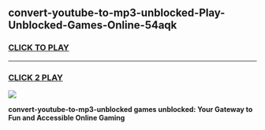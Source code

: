 
## convert-youtube-to-mp3-unblocked-Play-Unblocked-Games-Online-54aqk
<h3>
<a href="https://premium76.site?title=convert-youtube-to-mp3-unblocked&ref=25A">CLICK TO PLAY</a></h3>
<hr>

<h3>
<a href="https://premium76.site?title=convert-youtube-to-mp3-unblocked&ref=25A">CLICK 2 PLAY</a>
  
</h3>

<a href="https://premium76.site?title=convert-youtube-to-mp3-unblocked&ref=25A"><img src="https://clearcache.store/games.png"></a>


**convert-youtube-to-mp3-unblocked games unblocked: Your Gateway to Fun and Accessible Online Gaming**
